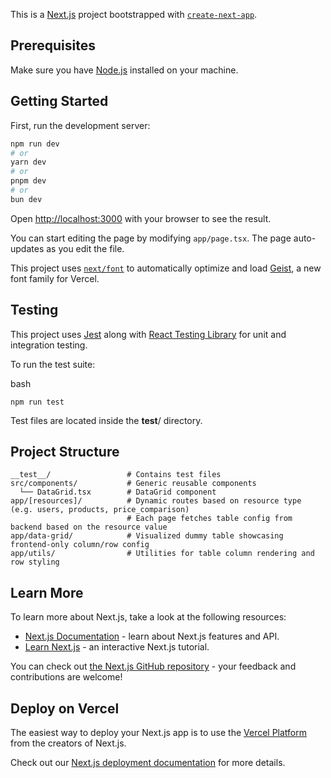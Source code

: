 This is a [Next.js](https://nextjs.org) project bootstrapped with [`create-next-app`](https://nextjs.org/docs/app/api-reference/cli/create-next-app).

## Prerequisites

Make sure you have [Node.js](https://nodejs.org/en) installed on your machine.

## Getting Started

First, run the development server:

```bash
npm run dev
# or
yarn dev
# or
pnpm dev
# or
bun dev
```

Open [http://localhost:3000](http://localhost:3000) with your browser to see the result.

You can start editing the page by modifying `app/page.tsx`. The page auto-updates as you edit the file.

This project uses [`next/font`](https://nextjs.org/docs/app/building-your-application/optimizing/fonts) to automatically optimize and load [Geist](https://vercel.com/font), a new font family for Vercel.


## Testing

This project uses [Jest](https://jestjs.io/) along with [React Testing Library](https://testing-library.com/docs/react-testing-library/intro/) for unit and integration testing.

To run the test suite:

bash
```
npm run test
```

Test files are located inside the __test__/ directory.

## Project Structure
```
__test__/                 # Contains test files
src/components/           # Generic reusable components
  └── DataGrid.tsx        # DataGrid component
app/[resources]/          # Dynamic routes based on resource type (e.g. users, products, price_comparison)
                          # Each page fetches table config from backend based on the resource value
app/data-grid/            # Visualized dummy table showcasing frontend-only column/row config
app/utils/                # Utilities for table column rendering and row styling
```


## Learn More

To learn more about Next.js, take a look at the following resources:

- [Next.js Documentation](https://nextjs.org/docs) - learn about Next.js features and API.
- [Learn Next.js](https://nextjs.org/learn) - an interactive Next.js tutorial.

You can check out [the Next.js GitHub repository](https://github.com/vercel/next.js) - your feedback and contributions are welcome!

## Deploy on Vercel

The easiest way to deploy your Next.js app is to use the [Vercel Platform](https://vercel.com/new?utm_medium=default-template&filter=next.js&utm_source=create-next-app&utm_campaign=create-next-app-readme) from the creators of Next.js.

Check out our [Next.js deployment documentation](https://nextjs.org/docs/app/building-your-application/deploying) for more details.
